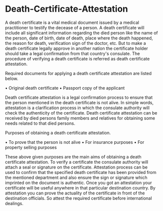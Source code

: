 # Death-Certificate-Attestation
A death certificate is a vital medical document issued by a medical practitioner to testify the decease of a person. A death certificate will include all significant information regarding the died person like the name of the person, date of birth, date of death, place where the death happened, the reason for death, verification sign of the doctor, etc. But to make a death certificate legally approve in another nation the certificate holder should take a legal confirmation from that country's consulate. The procedure of verifying a death certificate is referred as death certificate attestation. 

Required documents for applying a death certificate attestation are listed below.

•	Original death certificate 
•	Passport copy of the applicant

Death certificate attestation is a legal confirmation process to ensure that the person mentioned in the death certificate is not alive. In simple words, attestation is a clarification process in which the consulate authority will check the authenticity of the certificate. Death certificate attestation can be received by died persons family members and relatives for obtaining some needs related to that died persons. 

Purposes of obtaining a death certificate attestation.

•	To prove that the person is not alive
•	For insurance purposes
•	For property selling purposes

These above given purposes are the main aims of obtaining a death certificate attestation. To verify a certificate the consulate authority will attach a seal or signature on the certificate. Attestation process can be used to confirm that the specified death certificate has been provided from the mentioned department and also ensure the sign or signature which imprinted on the document is authentic. Once you got an attestation your certificate will be useful anywhere in that particular destination country. By attestation you can prove the actuality of the certificate in front of the destination officials. So attest the required certificate before international dealings.

